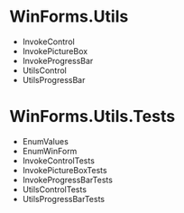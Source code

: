 # WinForms.Utils
- InvokeControl
- InvokePictureBox
- InvokeProgressBar
- UtilsControl
- UtilsProgressBar

# WinForms.Utils.Tests
- EnumValues
- EnumWinForm
- InvokeControlTests
- InvokePictureBoxTests
- InvokeProgressBarTests
- UtilsControlTests
- UtilsProgressBarTests
